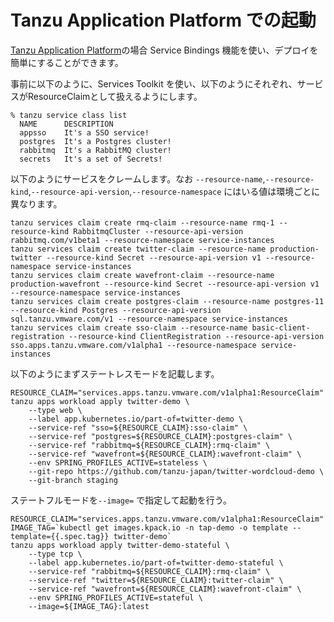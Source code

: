 # Tanzu Application Platform での起動

[Tanzu Application Platform](https://tanzu.vmware.com/application-platform)の場合 Service Bindings 機能を使い、デプロイを簡単にすることができます。

事前に以下のように、Services Toolkit を使い、以下のようにそれぞれ、サービスがResourceClaimとして扱えるようにします。


```
% tanzu service class list
  NAME      DESCRIPTION
  appsso    It's a SSO service!
  postgres  It's a Postgres cluster!
  rabbitmq  It's a RabbitMQ cluster!
  secrets   It's a set of Secrets!
```

以下のようにサービスをクレームします。なお `--resource-name`,`--resource-kind`,`--resource-api-version`,`--resource-namespace` にはいる値は環境ごとに異なります。

```
tanzu services claim create rmq-claim --resource-name rmq-1 --resource-kind RabbitmqCluster --resource-api-version rabbitmq.com/v1beta1 --resource-namespace service-instances
tanzu services claim create twitter-claim --resource-name production-twitter --resource-kind Secret --resource-api-version v1 --resource-namespace service-instances
tanzu services claim create wavefront-claim --resource-name production-wavefront --resource-kind Secret --resource-api-version v1 --resource-namespace service-instances
tanzu services claim create postgres-claim --resource-name postgres-11 --resource-kind Postgres --resource-api-version sql.tanzu.vmware.com/v1 --resource-namespace service-instances
tanzu services claim create sso-claim --resource-name basic-client-registration --resource-kind ClientRegistration --resource-api-version sso.apps.tanzu.vmware.com/v1alpha1 --resource-namespace service-instances
```


以下のようにまずステートレスモードを記載します。

```
RESOURCE_CLAIM="services.apps.tanzu.vmware.com/v1alpha1:ResourceClaim"
tanzu apps workload apply twitter-demo \
    --type web \
    --label app.kubernetes.io/part-of=twitter-demo \
    --service-ref "sso=${RESOURCE_CLAIM}:sso-claim" \
    --service-ref "postgres=${RESOURCE_CLAIM}:postgres-claim" \
    --service-ref "rabbitmq=${RESOURCE_CLAIM}:rmq-claim" \
    --service-ref "wavefront=${RESOURCE_CLAIM}:wavefront-claim" \
    --env SPRING_PROFILES_ACTIVE=stateless \
    --git-repo https://github.com/tanzu-japan/twitter-wordcloud-demo \
    --git-branch staging
```

ステートフルモードを`--image=` で指定して起動を行う。

```
RESOURCE_CLAIM="services.apps.tanzu.vmware.com/v1alpha1:ResourceClaim"
IMAGE_TAG=`kubectl get images.kpack.io -n tap-demo -o template --template={{.spec.tag}} twitter-demo`
tanzu apps workload apply twitter-demo-stateful \
    --type tcp \
    --label app.kubernetes.io/part-of=twitter-demo-stateful \
    --service-ref "rabbitmq=${RESOURCE_CLAIM}:rmq-claim" \
    --service-ref "twitter=${RESOURCE_CLAIM}:twitter-claim" \
    --service-ref "wavefront=${RESOURCE_CLAIM}:wavefront-claim" \
    --env SPRING_PROFILES_ACTIVE=stateful \
    --image=${IMAGE_TAG}:latest
```
